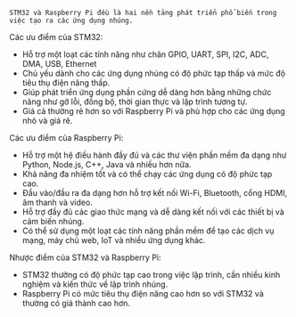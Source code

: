     STM32 và Raspberry Pi đều là hai nền tảng phát triển phổ biến trong việc tạo ra các ứng dụng nhúng.

Các ưu điểm của STM32:

- Hỗ trợ một loạt các tính năng như chân GPIO, UART, SPI, I2C, ADC, DMA, USB, Ethernet
- Chủ yếu dành cho các ứng dụng nhúng có độ phức tạp thấp và mức độ tiêu thụ điện năng thấp.
- Giúp phát triển ứng dụng phần cứng dễ dàng hơn bằng những chức năng như gỡ lỗi, đồng bộ, thời gian thực và lập trình tương tự.
- Giá cả thường rẻ hơn so với Raspberry Pi và phù hợp cho các ứng dụng nhỏ và giá rẻ.

Các ưu điểm của Raspberry Pi:

- Hỗ trợ một hệ điều hành đầy đủ và các thư viện phần mềm đa dạng như Python, Node.js, C++, Java và nhiều hơn nữa.
- Khả năng đa nhiệm tốt và có thể chạy các ứng dụng có độ phức tạp cao.
- Đầu vào/đầu ra đa dạng hơn hỗ trợ kết nối Wi-Fi, Bluetooth, cổng HDMI, âm thanh và video. 
- Hỗ trợ đầy đủ các giao thức mạng và dễ dàng kết nối với các thiết bị và cảm biến nhúng.
- Có thể sử dụng một loạt các tính năng phần mềm để tạo các dịch vụ mạng, máy chủ web, IoT và nhiều ứng dụng khác.

Nhược điểm của STM32 và Raspberry Pi:

- STM32 thường có độ phức tạp cao trong việc lập trình, cần nhiều kinh nghiệm và kiến thức về lập trình nhúng.
- Raspberry Pi có mức tiêu thụ điện năng cao hơn so với STM32 và thường có giá thành cao hơn.